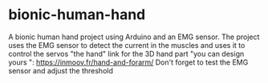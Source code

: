 # bionic-human-hand
A bionic human hand project using Arduino and an EMG sensor.
The project uses the EMG sensor to detect the current in the muscles and uses it to control the servos "the hand"
link for the 3D hand part "you can design yours ": https://inmoov.fr/hand-and-forarm/
Don't forget to test the EMG sensor and adjust the threshold
